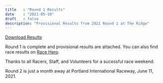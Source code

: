 ```yaml
---
title   : "Round 1 Results"
date    : "2021-05-10"
draft   : false
description: "Provisional Results from 2021 Round 1 at The Ridge"
---
```


[Download Results](/downloads/2021/WMRRA%20Round%201%20Provisional%20Race%20Results.pdf)

Round 1 is complete and provisional results are attached. You can also find 
race results on [Race Hero](https://racehero.io/events/wmrra-omrra-round-1-the-ridge/results).

Thanks to all Racers, Staff, and Volunteers for a sucessful race weekend.

Round 2 is just a month away at Portland International Raceway, June 11, 2021.